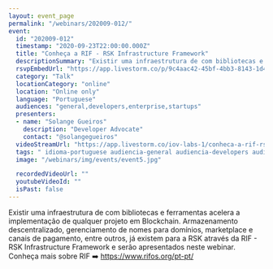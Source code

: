 ```yaml
---
layout: event_page
permalink: "/webinars/202009-012/"
event:
  id: "202009-012"
  timestamp: "2020-09-23T22:00:00.000Z"
  title: "Conheça a RIF - RSK Infrastructure Framework"
  descriptionSummary: "Existir uma infraestrutura de com bibliotecas e ferramentas acelera a implementa o de qualquer projeto em Blockchain. Armazenamento descent…"
  rsvpEmbedUrl: "https://app.livestorm.co/p/9c4aac42-45bf-4bb3-8143-1d4de89a48f7/form"
  category: "Talk"
  locationCategory: "online"
  location: "Online only"
  language: "Portuguese"
  audiences: "general,developers,enterprise,startups"
  presenters:
  - name: "Solange Gueiros"
    description: "Developer Advocate"
    contact: "@solangegueiros"
  videoStreamUrl: "https://app.livestorm.co/iov-labs-1/conheca-a-rif-rsk-infrastructure-framework"
  tags: " idioma-portuguese audiencia-general audiencia-developers audiencia-enterprise audiencia-startups"
  image: "/webinars/img/events/event5.jpg"

  recordedVideoUrl: ""
  youtubeVideoId: ""
  isPast: false
---
```



Existir uma infraestrutura de com bibliotecas e ferramentas acelera a implementação de qualquer projeto em Blockchain. 
Armazenamento descentralizado, gerenciamento de nomes para domínios, marketplace e canais de pagamento, entre outros, já existem para a RSK através da RIF - RSK Infrastructure Framework e serão apresentados neste webinar.
Conheça mais sobre RIF ➡️ https://www.rifos.org/pt-pt/

